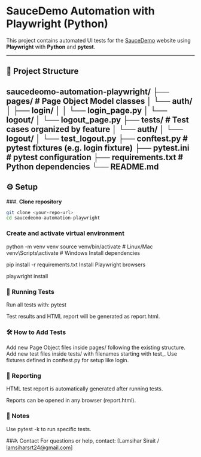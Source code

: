 # SauceDemo Automation with Playwright (Python)

This project contains automated UI tests for the [SauceDemo](https://www.saucedemo.com) website using **Playwright** with **Python** and **pytest**.

---

## 📂 Project Structure
saucedeomo-automation-playwright/
├── pages/ # Page Object Model classes
│ └── auth/
│ ├── login/
│ │ └── login_page.py
│ └── logout/
│ └── logout_page.py
├── tests/ # Test cases organized by feature
│ └── auth/
│ └── logout/
│ └── test_logout.py
├── conftest.py # pytest fixtures (e.g. login fixture)
├── pytest.ini # pytest configuration
├── requirements.txt # Python dependencies
└── README.md
---

## ⚙️ Setup

###. **Clone repository**

```bash
git clone <your-repo-url>
cd saucedeomo-automation-playwright
```

### Create and activate virtual environment
python -m venv venv
source venv/bin/activate       # Linux/Mac
venv\Scripts\activate          # Windows
Install dependencies

pip install -r requirements.txt
Install Playwright browsers

playwright install

### 🚀 Running Tests
Run all tests with:
pytest

Test results and HTML report will be generated as report.html.

### 🛠️ How to Add Tests
Add new Page Object files inside pages/ following the existing structure.
Add new test files inside tests/ with filenames starting with test_.
Use fixtures defined in conftest.py for setup like login.

### 📄 Reporting
HTML test report is automatically generated after running tests.

Reports can be opened in any browser (report.html).

### 🔖 Notes
Use pytest -k <keyword> to run specific tests.

###📞 Contact
For questions or help, contact: [Lamsihar Sirait / lamsiharsrt24@gmail.com]

